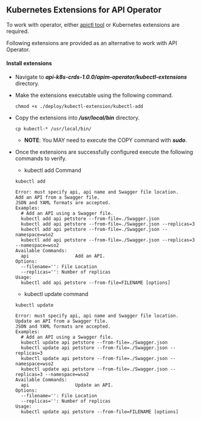 ## Kubernetes Extensions for API Operator

To work with operator, either [apictl tool](./configure-apictl-tool.md) or Kubernetes extensions are required.

Following extensions are provided as an alternative to work with API Operator.

#### Install extensions

- Navigate to ***api-k8s-crds-1.0.0/apim-operator/kubectl-extensions*** directory.
- Make the extensions executable using the following command.
    ```$xslt
    chmod +x ./deploy/kubectl-extension/kubectl-add
    ```
- Copy the extensions into ***/usr/local/bin*** directory.
    ```$xslt
    cp kubectl-* /usr/local/bin/
    ```
    - **NOTE**: You MAY need to execute the COPY command with ***sudo***.
- Once the extensions are successfully configured execute the following commands to verify.
    
    - kubectl add Command
    ```$xslt
    kubectl add
    
    Error: must specify api, api name and Swagger file location.
    Add an API from a Swagger file.
    JSON and YAML formats are accepted.
    Examples:
      # Add an API using a Swagger file.
      kubectl add api petstore --from-file=./Swagger.json
      kubectl add api petstore --from-file=./Swagger.json --replicas=3
      kubectl add api petstore --from-file=./Swagger.json --namespace=wso2
      kubectl add api petstore --from-file=./Swagger.json --replicas=3 --namespace=wso2
    Available Commands:
      api                 Add an API.
    Options:
      --filename='': File Location
      --replicas='': Number of replicas
    Usage:
      kubectl add api petstore --from-file=FILENAME [options] 
    
    ```
    - kubectl update command
    
    ```$xslt
    kubectl update
    
    Error: must specify api, api name and Swagger file location.
    Update an API from a Swagger file.
    JSON and YAML formats are accepted.
    Examples:
      # Add an API using a Swagger file.
      kubectl update api petstore --from-file=./Swagger.json
      kubectl update api petstore --from-file=./Swagger.json --replicas=3
      kubectl update api petstore --from-file=./Swagger.json --namespace=wso2
      kubectl update api petstore --from-file=./Swagger.json --replicas=3 --namespace=wso2
    Available Commands:
      api                 Update an API.
    Options:
      --filename='': File Location
      --replicas='': Number of replicas
    Usage:
      kubectl update api petstore --from-file=FILENAME [options] 
    ```

